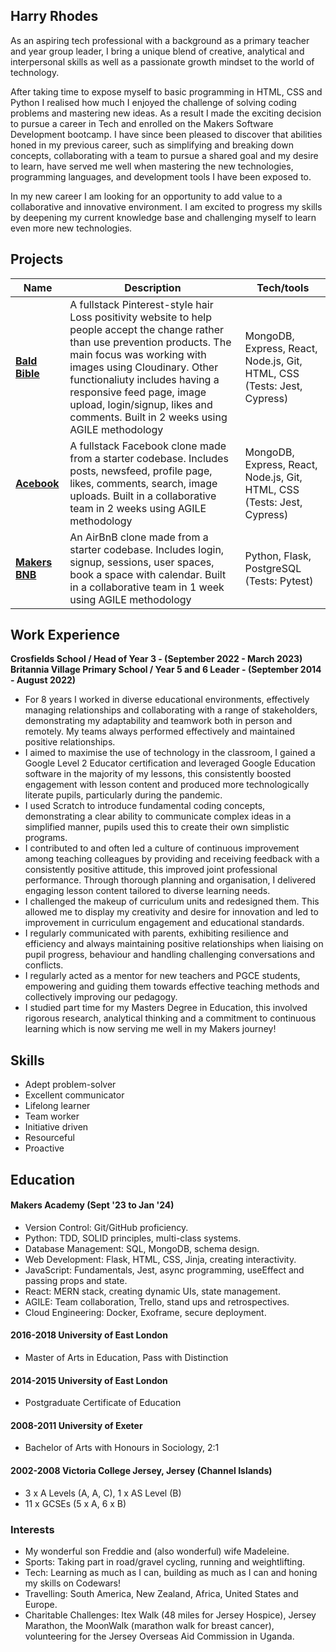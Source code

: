 ## Harry Rhodes

As an aspiring tech professional with a background as a primary teacher and year group leader, I bring a unique blend of creative, analytical and interpersonal skills as well as a passionate growth mindset to the world of technology. 

After taking time to expose myself to basic programming in HTML, CSS and Python I realised how much I enjoyed the challenge of solving coding problems and mastering new ideas. As a result I made the exciting decision to pursue a career in Tech and enrolled on the Makers Software Development bootcamp. I have since been pleased to discover that abilities honed in my previous career, such as simplifying and breaking down concepts, collaborating with a team to pursue a shared goal and my desire to learn, have served me well when mastering the new technologies, programming languages, and development tools I have been exposed to. 

In my new career I am looking for an opportunity to add value to a collaborative and innovative environment. I am excited to progress my skills by deepening my current knowledge base and challenging myself to learn even more new technologies.

## Projects

| Name                         | Description       | Tech/tools        |
| ---------------------------- | ----------------- | ----------------- |
| [**Bald Bible**](https://github.com/hjtrhodes/baldbibleHR)               | A fullstack Pinterest-style hair Loss positivity website to help people accept the change rather than use prevention products. The main focus was working with images using Cloudinary. Other functionaliuty includes having a responsive feed page, image upload, login/signup, likes and comments. Built in 2 weeks using AGILE methodology | MongoDB, Express, React, Node.js, Git, HTML, CSS (Tests: Jest, Cypress) |
| [**Acebook**](https://github.com/hjtrhodes/Acebook-my-version)       | A fullstack Facebook clone made from a starter codebase. Includes posts, newsfeed, profile page, likes, comments, search, image uploads. Built in a collaborative team in 2 weeks using AGILE methodology | MongoDB, Express, React, Node.js, Git, HTML, CSS (Tests: Jest, Cypress) |
| [**Makers BNB**](https://github.com/hjtrhodes/MakersBNBPersonal)               | An AirBnB clone made from a starter codebase. Includes login, signup, sessions, user spaces, book a space with calendar. Built in a collaborative team in 1 week using AGILE methodology | Python, Flask, PostgreSQL (Tests: Pytest) |

## Work Experience

**Crosfields School / Head of Year 3 - (September 2022 - March 2023)**
**Britannia Village Primary School / Year 5 and 6 Leader - (September 2014 - August 2022)**  
- For 8 years I worked in diverse educational environments, effectively managing relationships and collaborating with a range of stakeholders, demonstrating my adaptability and teamwork both in person and remotely. My teams always performed effectively and maintained positive relationships.
- I aimed to maximise the use of technology in the classroom, I gained a Google Level 2 Educator certification and leveraged Google Education software in the majority of my lessons, this consistently boosted engagement with lesson content and produced more technologically literate pupils, particularly during the pandemic.
- I used Scratch to introduce fundamental coding concepts, demonstrating a clear ability to communicate complex ideas in a simplified manner, pupils used this to create their own simplistic programs.
- I contributed to and often led a culture of continuous improvement among teaching colleagues by providing and receiving feedback with a consistently positive attitude, this improved joint professional performance.
Through thorough planning and organisation, I delivered engaging lesson content tailored to diverse learning needs.
- I challenged the makeup of curriculum units and redesigned them. This allowed me to display my creativity and desire for innovation and led to improvement in curriculum engagement and educational standards.
- I regularly communicated with parents, exhibiting resilience and efficiency and always maintaining positive relationships when liaising on pupil progress, behaviour and handling challenging conversations and conflicts.
- I regularly acted as a mentor for new teachers and PGCE students, empowering and guiding them towards effective teaching methods and collectively improving our pedagogy.
- I studied part time for my Masters Degree in Education, this involved rigorous research, analytical thinking and a commitment to continuous learning which is now serving me well in my Makers journey!

## Skills

- Adept problem-solver
- Excellent communicator
- Lifelong learner
- Team worker
- Initiative driven
- Resourceful
- Proactive

## Education

#### Makers Academy (Sept '23 to Jan '24)
- Version Control: Git/GitHub proficiency.
- Python: TDD, SOLID principles, multi-class systems.
- Database Management: SQL, MongoDB, schema design.
- Web Development: Flask, HTML, CSS, Jinja, creating interactivity.
- JavaScript: Fundamentals, Jest, async programming, useEffect and passing props and state.
- React: MERN stack, creating dynamic UIs, state management.
- AGILE: Team collaboration, Trello, stand ups and retrospectives.
- Cloud Engineering: Docker, Exoframe, secure deployment.

#### 2016-2018	University of East London
  - Master of Arts in Education, Pass with Distinction
#### 2014-2015	University of East London 
  - Postgraduate Certificate of Education
#### 2008-2011	University of Exeter 
  - Bachelor of Arts with Honours in Sociology, 2:1 
#### 2002-2008	Victoria College Jersey, Jersey (Channel Islands)
  - 3 x A Levels (A, A, C), 1 x AS Level (B)
  - 11 x GCSEs (5 x A, 6 x B)

### Interests

- My wonderful son Freddie and (also wonderful) wife Madeleine.
- Sports: Taking part in road/gravel cycling, running and weightlifting.
- Tech: Learning as much as I can, building as much as I can and honing my skills on Codewars!
- Travelling: South America, New Zealand, Africa, United States and Europe.
- Charitable Challenges: Itex Walk (48 miles for Jersey Hospice), Jersey Marathon, the MoonWalk (marathon walk for breast cancer), volunteering for the Jersey Overseas Aid Commission in Uganda.

